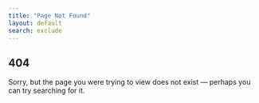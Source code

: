 ```yaml
---
title: "Page Not Found"
layout: default
search: exclude
---  
```


<section id="not-found">
  <div class="bg-wrapper">
    <div class="container">
      <h1>404</h1>
    </div>
  </div>
  <div class="help-text">
    <p>Sorry, but the page you were trying to view does not exist &mdash; perhaps you can try searching for it.</p>
  </div>
</section>
